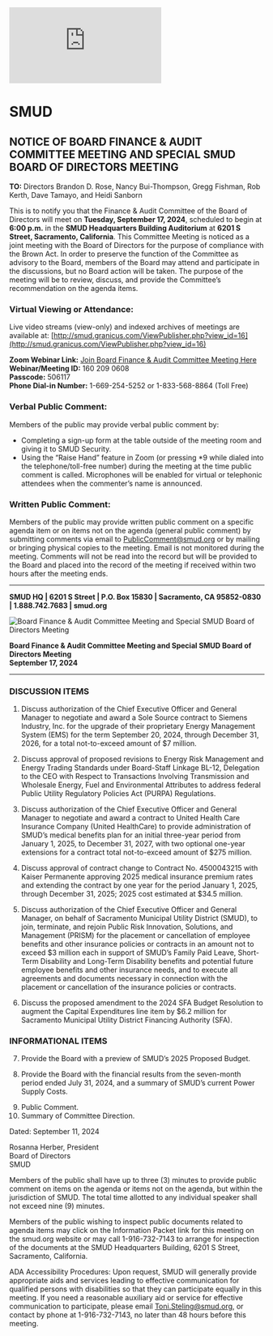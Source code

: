 <!-- Page 1 -->
![SMUD Notice](https://smud.granicus.com/ViewPublisher.php?view_id=16)

# SMUD

## NOTICE OF BOARD FINANCE & AUDIT COMMITTEE MEETING AND SPECIAL SMUD BOARD OF DIRECTORS MEETING

**TO:** Directors Brandon D. Rose, Nancy Bui-Thompson, Gregg Fishman, Rob Kerth, Dave Tamayo, and Heidi Sanborn

This is to notify you that the Finance & Audit Committee of the Board of Directors will meet on **Tuesday, September 17, 2024**, scheduled to begin at **6:00 p.m.** in the **SMUD Headquarters Building Auditorium** at **6201 S Street, Sacramento, California**. This Committee Meeting is noticed as a joint meeting with the Board of Directors for the purpose of compliance with the Brown Act. In order to preserve the function of the Committee as advisory to the Board, members of the Board may attend and participate in the discussions, but no Board action will be taken. The purpose of the meeting will be to review, discuss, and provide the Committee’s recommendation on the agenda items.

### Virtual Viewing or Attendance:
Live video streams (view-only) and indexed archives of meetings are available at: [http://smud.granicus.com/ViewPublisher.php?view_id=16](http://smud.granicus.com/ViewPublisher.php?view_id=16)

**Zoom Webinar Link:** [Join Board Finance & Audit Committee Meeting Here](https://smud.granicus.com/ViewPublisher.php?view_id=16)  
**Webinar/Meeting ID:** 160 209 0608  
**Passcode:** 506117  
**Phone Dial-in Number:** 1-669-254-5252 or 1-833-568-8864 (Toll Free)

### Verbal Public Comment:
Members of the public may provide verbal public comment by:
- Completing a sign-up form at the table outside of the meeting room and giving it to SMUD Security.
- Using the “Raise Hand” feature in Zoom (or pressing *9 while dialed into the telephone/toll-free number) during the meeting at the time public comment is called. Microphones will be enabled for virtual or telephonic attendees when the commenter’s name is announced.

### Written Public Comment:
Members of the public may provide written public comment on a specific agenda item or on items not on the agenda (general public comment) by submitting comments via email to [PublicComment@smud.org](mailto:PublicComment@smud.org) or by mailing or bringing physical copies to the meeting. Email is not monitored during the meeting. Comments will not be read into the record but will be provided to the Board and placed into the record of the meeting if received within two hours after the meeting ends.

---

**SMUD HQ | 6201 S Street | P.O. Box 15830 | Sacramento, CA 95852-0830 | 1.888.742.7683 | smud.org**
<!-- Page 2 -->
![Board Finance & Audit Committee Meeting and Special SMUD Board of Directors Meeting](https://via.placeholder.com/768x993.png?text=Board+Finance+%26+Audit+Committee+Meeting+and+Special+SMUD+Board+of+Directors+Meeting)

**Board Finance & Audit Committee Meeting and Special SMUD Board of Directors Meeting**  
**September 17, 2024**  

---

### DISCUSSION ITEMS

1. Discuss authorization of the Chief Executive Officer and General Manager to negotiate and award a Sole Source contract to Siemens Industry, Inc. for the upgrade of their proprietary Energy Management System (EMS) for the term September 20, 2024, through December 31, 2026, for a total not-to-exceed amount of $7 million.

2. Discuss approval of proposed revisions to Energy Risk Management and Energy Trading Standards under Board-Staff Linkage BL-12, Delegation to the CEO with Respect to Transactions Involving Transmission and Wholesale Energy, Fuel and Environmental Attributes to address federal Public Utility Regulatory Policies Act (PURPA) Regulations.

3. Discuss authorization of the Chief Executive Officer and General Manager to negotiate and award a contract to United Health Care Insurance Company (United HealthCare) to provide administration of SMUD’s medical benefits plan for an initial three-year period from January 1, 2025, to December 31, 2027, with two optional one-year extensions for a contract total not-to-exceed amount of $275 million.

4. Discuss approval of contract change to Contract No. 4500043215 with Kaiser Permanente approving 2025 medical insurance premium rates and extending the contract by one year for the period January 1, 2025, through December 31, 2025; 2025 cost estimated at $34.5 million.

5. Discuss authorization of the Chief Executive Officer and General Manager, on behalf of Sacramento Municipal Utility District (SMUD), to join, terminate, and rejoin Public Risk Innovation, Solutions, and Management (PRISM) for the placement or cancellation of employee benefits and other insurance policies or contracts in an amount not to exceed $3 million each in support of SMUD’s Family Paid Leave, Short-Term Disability and Long-Term Disability benefits and potential future employee benefits and other insurance needs, and to execute all agreements and documents necessary in connection with the placement or cancellation of the insurance policies or contracts.

6. Discuss the proposed amendment to the 2024 SFA Budget Resolution to augment the Capital Expenditures line item by $6.2 million for Sacramento Municipal Utility District Financing Authority (SFA).

### INFORMATIONAL ITEMS

7. Provide the Board with a preview of SMUD’s 2025 Proposed Budget.

8. Provide the Board with the financial results from the seven-month period ended July 31, 2024, and a summary of SMUD’s current Power Supply Costs.
<!-- Page 3 -->
9. Public Comment.  
10. Summary of Committee Direction.  

Dated: September 11, 2024  

Rosanna Herber, President  
Board of Directors  
SMUD  

Members of the public shall have up to three (3) minutes to provide public comment on items on the agenda or items not on the agenda, but within the jurisdiction of SMUD. The total time allotted to any individual speaker shall not exceed nine (9) minutes.  

Members of the public wishing to inspect public documents related to agenda items may click on the Information Packet link for this meeting on the smud.org website or may call 1-916-732-7143 to arrange for inspection of the documents at the SMUD Headquarters Building, 6201 S Street, Sacramento, California.  

ADA Accessibility Procedures: Upon request, SMUD will generally provide appropriate aids and services leading to effective communication for qualified persons with disabilities so that they can participate equally in this meeting. If you need a reasonable auxiliary aid or service for effective communication to participate, please email Toni.Steling@smud.org, or contact by phone at 1-916-732-7143, no later than 48 hours before this meeting.
